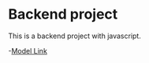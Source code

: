 # Backend project
This is a backend project with javascript.

-[Model Link](https://app.eraser.io/workspace/YtPqZ1VogxGy1jzIDkzj?origin=share)